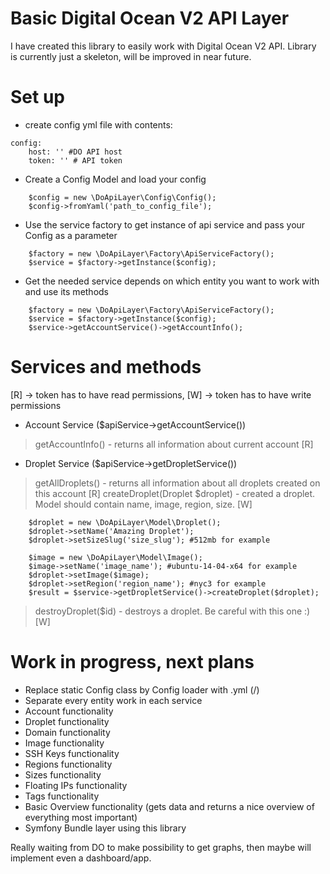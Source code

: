 # Basic Digital Ocean V2 API Layer

I have created this library to easily work with Digital Ocean V2 API.
Library is currently just a skeleton, will be improved in near future.

# Set up

- create config yml file with contents:
```
config:
    host: '' #DO API host
    token: '' # API token
```
- Create a Config Model and load your config
```
    $config = new \DoApiLayer\Config\Config();
    $config->fromYaml('path_to_config_file');
```
- Use the service factory to get instance of api service and pass your Config as a parameter
```
    $factory = new \DoApiLayer\Factory\ApiServiceFactory();
    $service = $factory->getInstance($config);
```
- Get the needed service depends on which entity you want to work with and use its methods
```
    $factory = new \DoApiLayer\Factory\ApiServiceFactory();
    $service = $factory->getInstance($config);
    $service->getAccountService()->getAccountInfo();
```

# Services and methods
[R] -> token has to have read permissions, [W] -> token has to have write permissions

- Account Service ($apiService->getAccountService())
> getAccountInfo() - returns all information about current account [R]

- Droplet Service ($apiService->getDropletService())
> getAllDroplets() - returns all information about all droplets created on this account [R]
> createDroplet(Droplet $droplet) - created a droplet. Model should contain name, image, region, size. [W]
```
    $droplet = new \DoApiLayer\Model\Droplet();
    $droplet->setName('Amazing Droplet');
    $droplet->setSizeSlug('size_slug'); #512mb for example

    $image = new \DoApiLayer\Model\Image();
    $image->setName('image_name'); #ubuntu-14-04-x64 for example
    $droplet->setImage($image);
    $droplet->setRegion('region_name'); #nyc3 for example
    $result = $service->getDropletService()->createDroplet($droplet);
```
> destroyDroplet($id) - destroys a droplet. Be careful with this one :) [W]

# Work in progress, next plans

- Replace static Config class by Config loader with .yml (/)
- Separate every entity work in each service
- Account functionality
- Droplet functionality
- Domain functionality
- Image functionality
- SSH Keys functionality
- Regions functionality
- Sizes functionality
- Floating IPs functionality
- Tags functionality
- Basic Overview functionality (gets data and returns a nice overview of everything most important)
- Symfony Bundle layer using this library

Really waiting from DO to make possibility to get graphs, then maybe will implement even a dashboard/app.